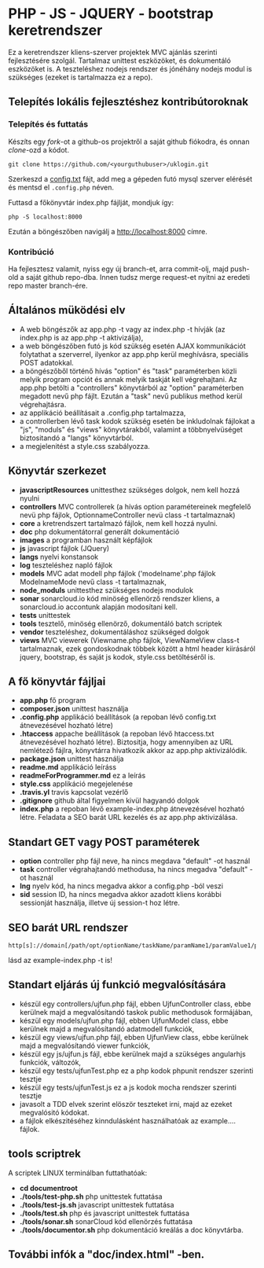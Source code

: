 # PHP - JS - JQUERY - bootstrap keretrendszer
Ez a keretrendszer kliens-szerver projektek MVC ajánlás szerinti fejlesztésére szolgál. Tartalmaz unittest eszközöket, és dokumentáló eszközöket is.
A teszteléshez nodejs rendszer és jónéhány nodejs modul is szükséges (ezeket is tartalmazza ez a repo).

## Telepítés lokális fejlesztéshez kontribútoroknak

### Telepítés és futtatás
Készíts egy *fork*-ot a github-os projektről a saját github fiókodra, és onnan *clone*-ozd a kódot.
```
git clone https://github.com/<yourguthubuser>/uklogin.git
```
Szerkeszd a [config.txt](/config.txt) fájt, add meg a gépeden futó mysql szerver elérését és mentsd el `.config.php` néven.

Futtasd a főkönyvtár index.php fájlját, mondjuk így:
```
php -S localhost:8000
```
Ezután a böngészőben navigálj a [http://localhost:8000](http://localhost:8000) címre.

### Kontribúció

Ha fejlesztesz valamit, nyiss egy új branch-et, arra commit-olj, majd push-old a saját github repo-dba. Innen tudsz merge request-et nyitni az eredeti repo master branch-ére.



## Általános müködési elv

- A web böngészők az app.php -t vagy az index.php -t hívják (az index.php is az app.php -t aktivizálja),
- a web böngészőben futó js kód szükség esetén AJAX kommunikációt folytathat a szerverrel, ilyenkor az app.php kerül meghívásra, speciális POST adatokkal.
- a böngészőből történő hívás "option" és "task" paraméterben közli melyik program opciót és annak melyik taskját kell végrehajtani. Az app.php betölti a "controllers" könyvtárból az "option" paraméterben megadott nevű php fájlt. Ezután a "task" nevű publikus method kerül végrehajtásra.
- az applikáció beállításait a .config.php tartalmazza,
- a controllerben lévő task kodok szükség esetén be inkludolnak fájlokat a "js", "moduls" és "views" könyvtárakból, valamint a többnyelvüséget biztositandó a "langs" könyvtárból.
- a megjelenitést a style.css szabályozza.

## Könyvtár szerkezet

- **javascriptResources** unittesthez szükséges dolgok, nem kell hozzá nyulni
- **controllers** MVC controllerek (a hívás option paramétereinek megfelelő nevü php fájlok, OptionnameController nevü class -t tartalmaznak)
- **core** a kretrendszert tartalmazó fájlok,  nem kell hozzá nyulni.
- **doc** php dokumentátorral generált dokumentáció
- **images** a programban használt képfájlok
- **js** javascript fájlok (JQuery)
- **langs** nyelvi konstansok
- **log** teszteléshez napló fájlok
- **models** MVC adat modell php fájlok  ('modelname'.php fájlok ModelnameMode nevű class -t tartalmaznak,
- **node_moduls** unittesthez szükséges nodejs modulok
- **sonar** sonarcloud.io kód minöség ellenörző rendszer kliens, a sonarcloud.io accontunk alapján modosítani kell.
- **tests** unittestek
- **tools** tesztelő, minöség ellenörző, dokumentáló batch scriptek
- **vendor** teszteléshez, dokumentáláshoz szükséged dolgok
- **views** MVC viewerek (Viewname.php fájlok, ViewNameView class-t tartalmaznak, ezek gondoskodnak többek között a html header kiirásáról jquery, bootstrap, és saját js kodok, style.css betöltéséről is. 
 
## A fő könyvtár fájljai
- **app.php** fő program
- **composer.json** unittest használja
- **.config.php** applikáció beállítások (a repoban lévő config.txt átnevezésével hozható létre)
- **.htaccess** appache beállítások (a repoban lévő htaccess.txt átnevezésével hozható létre). Biztositja, hogy amennyiben az URL nemlétező fájlra, könyvtárra hivatkozik akkor az app.php aktivizálódik.
- **package.json** unittest használja
- **readme.md** applikáció leíráss 
- **readmeForProgrammer.md** ez a leírás
- **style.css** applikáció megejelenése
- **.travis.yl** travis kapcsolat vezérlő
- **.gitignore** github által figyelmen kivül hagyandó dolgok
- **index.php** a repoban lévő example-index.php átnevezésével hozható létre. Feladata a SEO barát URL kezelés és az app.php aktivizálása.

## Standart GET vagy POST paraméterek
- **option** controller php fájl neve, ha nincs megdava "default" -ot használ
- **task** controller végrahajtandó methodusa, ha nincs megadva "default" -ot használ
- **lng** nyelv kód, ha nincs megadva akkor a config.php -ból veszi
- **sid** session ID, ha nincs megadva akkor azadott kliens korábbi sessionját használja, illetve új session-t hoz létre.

## SEO barát URL rendszer
```
http[s]://domain[/path/opt/optionName/taskName/paramName1/paramValue1/paramName2/paramValue2....
```
lásd az example-index.php -t is!

## Standart eljárás új funkció megvalósítására
- készül egy controllers/ujfun.php fájl, ebben UjfunController class, ebbe kerülnek majd a megvalósítandó taskok public methodusok formájában,
- készül egy models/ujfun.php fájl, ebben UjfunModel class, ebbe kerülnek majd a megvalósítandó adatmodell funkciók,
- készül egy views/ujfun.php fájl, ebben UjfunView class, ebbe kerülnek majd a megvalósítandó viewer funkciók,
- készül egy js/ujfun.js fájl, ebbe kerülnek majd a szükséges angularhjs funkciók, változók,
- készül egy tests/ujfunTest.php ez a php kodok phpunit rendszer szerinti tesztje
- készül egy tests/ujfunTest.js ez a js kodok mocha rendszer szerinti tesztje
- javasolt a TDD elvek szerint elöször teszteket irni, majd az ezeket megvalósitó kódokat.
- a fájlok elkészitéséhez kinndulásként használhatóak az example.... fájlok.
 
## tools scriptrek
A scriptek LINUX terminálban futtathatóak:
- **cd documentroot**
- **./tools/test-php.sh** php unittestek futtatása
- **./tools/test-js.sh**  javascript unittestek futtatása
- **./tools/test.sh** php és javascript unittestek futtatása
- **./tools/sonar.sh** sonarCloud kód ellenörzés futtatása
- **./tools/documentor.sh** php dokumentáció kreálás a doc könyvtárba.
 
## További infók a "doc/index.html" -ben.
 
